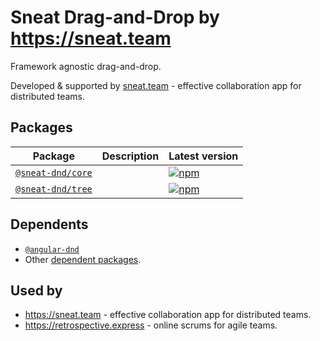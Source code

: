 # Sneat Drag-and-Drop by https://sneat.team

Framework agnostic drag-and-drop.

Developed & supported by [sneat.team](https://sneat.team) - effective collaboration app for distributed teams.

## Packages
| Package | Description | Latest version |
| --- | --- | --- |
| [`@sneat-dnd/core`](https://github.com/sneat-team/sneat-dnd/tree/master/packages/core) | | [![npm](https://img.shields.io/npm/v/@sneat-dnd/core.svg)](https://www.npmjs.com/package/@sneat-dnd/core)
| [`@sneat-dnd/tree`](https://github.com/sneat-team/sneat-dnd/tree/master/packages/tree) | | [![npm](https://img.shields.io/npm/v/@sneat-dnd/tree.svg)](https://www.npmjs.com/package/@sneat-dnd/tree)

## Dependents

- [`@angular-dnd`](https://github.com/angular-dnd/angular-dnd)
- Other [dependent packages](https://www.npmjs.com/package/@sneat-dnd/core?activeTab=dependents).

## Used by

- https://sneat.team - effective collaboration app for distributed teams.
- https://retrospective.express - online scrums for agile teams.
